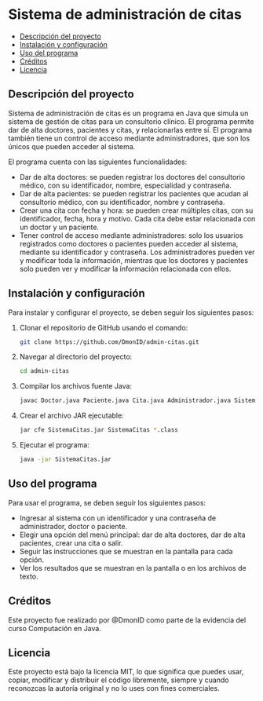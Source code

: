 # Sistema de administración de citas

* [Descripción del proyecto](https://github.com/DmonID/admin-citas#descripci%C3%B3n-del-proyecto)
* [Instalación y configuración](https://github.com/DmonID/admin-citas#instalaci%C3%B3n-y-configuraci%C3%B3n)
* [Uso del programa](https://github.com/DmonID/admin-citas#uso-del-programa)
* [Créditos](https://github.com/DmonID/admin-citas#cr%C3%A9ditos)
* [Licencia](https://github.com/DmonID/admin-citas#licencia)

## Descripción del proyecto

Sistema de administración de citas es un programa en Java que simula un sistema de gestión de citas para un consultorio clínico. El programa permite dar de alta doctores, pacientes y citas, y relacionarlas entre sí. El programa también tiene un control de acceso mediante administradores, que son los únicos que pueden acceder al sistema.

El programa cuenta con las siguientes funcionalidades:

- Dar de alta doctores: se pueden registrar los doctores del consultorio médico, con su identificador, nombre, especialidad y contraseña.
- Dar de alta pacientes: se pueden registrar los pacientes que acudan al consultorio médico, con su identificador, nombre y contraseña.
- Crear una cita con fecha y hora: se pueden crear múltiples citas, con su identificador, fecha, hora y motivo. Cada cita debe estar relacionada con un doctor y un paciente.
- Tener control de acceso mediante administradores: solo los usuarios registrados como doctores o pacientes pueden acceder al sistema, mediante su identificador y contraseña. Los administradores pueden ver y modificar toda la información, mientras que los doctores y pacientes solo pueden ver y modificar la información relacionada con ellos.

## Instalación y configuración

Para instalar y configurar el proyecto, se deben seguir los siguientes pasos:

1. Clonar el repositorio de GitHub usando el comando:
   ```bash
   git clone https://github.com/DmonID/admin-citas.git
   ```

2. Navegar al directorio del proyecto:
   ```bash
   cd admin-citas
   ```
   
3. Compilar los archivos fuente Java:
   ```bash
   javac Doctor.java Paciente.java Cita.java Administrador.java SistemaCitas.java
   ```
   
4. Crear el archivo JAR ejecutable:
   ```bash
   jar cfe SistemaCitas.jar SistemaCitas *.class
   ```
   
5. Ejecutar el programa:
   ```bash
   java -jar SistemaCitas.jar
   ```

## Uso del programa

Para usar el programa, se deben seguir los siguientes pasos:

* Ingresar al sistema con un identificador y una contraseña de administrador, doctor o paciente.
* Elegir una opción del menú principal: dar de alta doctores, dar de alta pacientes, crear una cita o salir.
* Seguir las instrucciones que se muestran en la pantalla para cada opción.
* Ver los resultados que se muestran en la pantalla o en los archivos de texto.

## Créditos

Este proyecto fue realizado por @DmonID como parte de la evidencia del curso Computación en Java. 

## Licencia

Este proyecto está bajo la licencia MIT, lo que significa que puedes usar, copiar, modificar y distribuir el código libremente, siempre y cuando reconozcas la autoría original y no lo uses con fines comerciales.
